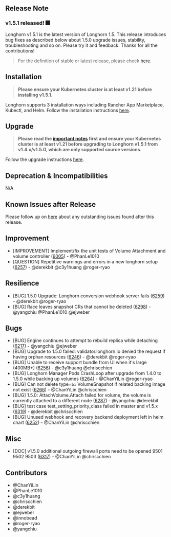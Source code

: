 ## Release Note
### **v1.5.1 released!** 🎆

Longhorn v1.5.1 is the latest version of Longhorn 1.5.
This release introduces bug fixes as described below about 1.5.0 upgrade issues, stability, troubleshooting and so on. Please try it and feedback. Thanks for all the contributions!

> For the definition of stable or latest release, please check [here](https://github.com/longhorn/longhorn#releases).

## Installation

> **Please ensure your Kubernetes cluster is at least v1.21 before installing v1.5.1.**

Longhorn supports 3 installation ways including Rancher App Marketplace, Kubectl, and Helm. Follow the installation instructions [here](https://longhorn.io/docs/1.5.1/deploy/install/).

## Upgrade

> **Please read the [important notes](https://longhorn.io/docs/1.5.1/deploy/important-notes/) first and ensure your Kubernetes cluster is at least v1.21 before upgrading to Longhorn v1.5.1 from v1.4.x/v1.5.0, which are only supported source versions.**

Follow the upgrade instructions [here](https://longhorn.io/docs/1.5.1/deploy/upgrade/).

## Deprecation & Incompatibilities

N/A

## Known Issues after Release

Please follow up on [here](https://github.com/longhorn/longhorn/wiki/Outstanding-Known-Issues-of-Releases) about any outstanding issues found after this release.

## Improvement
  
  - [IMPROVEMENT] Implement/fix the unit tests of Volume Attachment and volume controller ([6005](https://github.com/longhorn/longhorn/issues/6005)) - @PhanLe1010
  - [QUESTION] Repetitive warnings and errors in a new longhorn setup ([6257](https://github.com/longhorn/longhorn/issues/6257)) - @derekbit @c3y1huang @roger-ryao
  
## Resilience
  
  - [BUG] 1.5.0 Upgrade: Longhorn conversion webhook server fails ([6259](https://github.com/longhorn/longhorn/issues/6259)) - @derekbit @roger-ryao
  - [BUG] Race leaves snapshot CRs that cannot be deleted ([6298](https://github.com/longhorn/longhorn/issues/6298)) - @yangchiu @PhanLe1010 @ejweber
  
## Bugs
  
  - [BUG] Engine continues to attempt to rebuild replica while detaching ([6217](https://github.com/longhorn/longhorn/issues/6217)) - @yangchiu @ejweber
  - [BUG] Upgrade to 1.5.0 failed: validator.longhorn.io denied the request if having orphan resources ([6246](https://github.com/longhorn/longhorn/issues/6246)) - @derekbit @roger-ryao
  - [BUG] Unable to receive support bundle from UI when it's large (400MB+) ([6256](https://github.com/longhorn/longhorn/issues/6256)) - @c3y1huang @chriscchien
  - [BUG] Longhorn Manager Pods CrashLoop after upgrade from 1.4.0 to 1.5.0 while backing up volumes ([6264](https://github.com/longhorn/longhorn/issues/6264)) - @ChanYiLin @roger-ryao
  - [BUG] Can not delete type=`bi` VolumeSnapshot if related backing image not exist ([6266](https://github.com/longhorn/longhorn/issues/6266)) - @ChanYiLin @chriscchien
  - [BUG] 1.5.0: AttachVolume.Attach failed for volume, the volume is currently attached to a different node ([6287](https://github.com/longhorn/longhorn/issues/6287)) - @yangchiu @derekbit
  - [BUG] test case test_setting_priority_class failed in master and v1.5.x ([6319](https://github.com/longhorn/longhorn/issues/6319)) - @derekbit @chriscchien
  - [BUG] Unused webhook and recovery backend deployment left in helm chart ([6252](https://github.com/longhorn/longhorn/issues/6252)) - @ChanYiLin @chriscchien
  
## Misc
  
  - [DOC] v1.5.0 additional outgoing firewall ports need to be opened 9501 9502 9503 ([6317](https://github.com/longhorn/longhorn/issues/6317)) - @ChanYiLin @chriscchien
  
## Contributors

- @ChanYiLin
- @PhanLe1010
- @c3y1huang
- @chriscchien
- @derekbit
- @ejweber
- @innobead
- @roger-ryao
- @yangchiu

